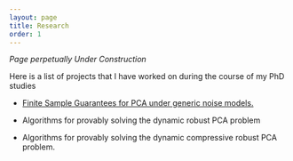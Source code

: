 ```yaml
---
layout: page
title: Research
order: 1
---
```


*Page perpetually Under Construction*

Here is a list of projects that I have worked on during the course of my PhD studies

* [Finite Sample Guarantees for PCA under generic noise models.](PCALimits.html)

* Algorithms for provably solving the dynamic robust PCA problem

* Algorithms for provably solving the dynamic compressive robust PCA problem.
